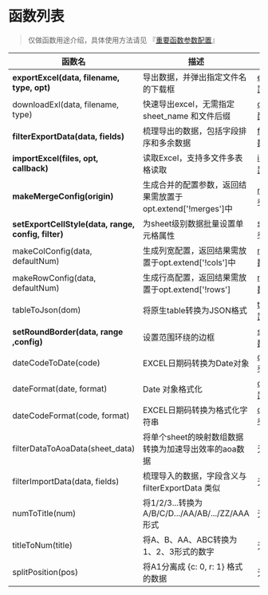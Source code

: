 # 函数列表

> 仅做函数用途介绍，具体使用方法请见 『[重要函数参数配置](重要函数参数配置.md)』

| 函数名                                              | 描述                                                        | 索引                                                         |
| --------------------------------------------------- | ----------------------------------------------------------- | ------------------------------------------------------------ |
| **exportExcel(data, filename, type, opt)**          | 导出数据，并弹出指定文件名的下载框                          | [exportExcel参数配置](重要函数参数配置.md#exportexcel%E5%8F%82%E6%95%B0%E9%85%8D%E7%BD%AE) |
| downloadExl(data, filename, type)                   | 快速导出excel，无需指定 sheet_name 和文件后缀               | [downloadExl参数配置](重要函数参数配置.md#downloadexl%E5%8F%82%E6%95%B0%E9%85%8D%E7%BD%AE) |
| **filterExportData(data, fields)**                  | 梳理导出的数据，包括字段排序和多余数据                      | [filterExportData参数配置](重要函数参数配置.md#filterexportdata%E5%8F%82%E6%95%B0%E9%85%8D%E7%BD%AE) |
| **importExcel(files, opt, callback)**               | 读取Excel，支持多文件多表格读取                             | [importExcel参数配置](重要函数参数配置.md#importexcel%E5%8F%82%E6%95%B0%E9%85%8D%E7%BD%AE) |
| **makeMergeConfig(origin)**                         | 生成合并的配置参数，返回结果需放置于opt.extend['!merges']中 | [makeMergeConfig参数配置](重要函数参数配置.md#makemergeconfig%E5%8F%82%E6%95%B0%E9%85%8D%E7%BD%AE) |
| **setExportCellStyle(data, range, config, filter)** | 为sheet级别数据批量设置单元格属性                           | [setExportCellStyle参数配置](重要函数参数配置.md#setExportCellStyle%E5%8F%82%E6%95%B0%E9%85%8D%E7%BD%AE) |
| makeColConfig(data, defaultNum)                     | 生成列宽配置，返回结果需放置于opt.extend['!cols']中         | [makeColConfig参数配置](重要函数参数配置.md#makecolconfig%E5%8F%82%E6%95%B0%E9%85%8D%E7%BD%AE) |
| makeRowConfig(data, defaultNum)                     | 生成行高配置，返回结果需放置于opt.extend['!rows']           | [makeRowConfig参数配置](重要函数参数配置.md#makerowconfig%E5%8F%82%E6%95%B0%E9%85%8D%E7%BD%AE) |
| tableToJson(dom)                                    | 将原生table转换为JSON格式                                   | [tableToJson参数配置](重要函数参数配置.md#tabletojson%E5%8F%82%E6%95%B0%E9%85%8D%E7%BD%AE) |
| **setRoundBorder(data, range ,config)**             | 设置范围环绕的边框                                          | [setRoundBorder参数配置](重要函数参数配置.md#setRoundBorder%E5%8F%82%E6%95%B0%E9%85%8D%E7%BD%AE) |
| dateCodeToDate(code)                                | EXCEL日期码转换为Date对象                                   | [dateCodeToDate参数配置](重要函数参数配置.md#dateCodeToDate%E5%8F%82%E6%95%B0%E9%85%8D%E7%BD%AE) |
| dateFormat(date, format)                            | Date 对象格式化                                             | [dateFormat参数配置](重要函数参数配置.md#dateFormat%E5%8F%82%E6%95%B0%E9%85%8D%E7%BD%AE) |
| dateCodeFormat(code, format)                        | EXCEL日期码转换为格式化字符串                               | [dateCodeFormat参数配置](重要函数参数配置.md#dateCodeFormat%E5%8F%82%E6%95%B0%E9%85%8D%E7%BD%AE) |
| filterDataToAoaData(sheet_data)                     | 将单个sheet的映射数组数据转换为加速导出效率的aoa数据        | 无                                                           |
| filterImportData(data, fields)                      | 梳理导入的数据，字段含义与 filterExportData 类似            | 无                                                           |
| numToTitle(num)                                     | 将1/2/3...转换为A/B/C/D.../AA/AB/.../ZZ/AAA形式             | 无                                                           |
| titleToNum(title)                                   | 将A、B、AA、ABC转换为 1、2、3形式的数字                     | 无                                                           |
| splitPosition(pos)                                  | 将A1分离成 {c: 0, r: 1} 格式的数据                          | 无                                                           |